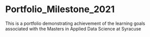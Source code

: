 # Portfolio_Milestone_2021
This is a portfolio demonstrating achievement of the learning goals associated with the Masters in Applied Data Science at Syracuse 
